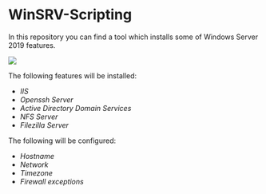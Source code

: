 # WinSRV-Scripting

In this repository you can find a tool which installs some of Windows Server 2019 features.

<img src="/screenshots/Main.png">

The following features will be installed:

* *IIS*
* *Openssh Server*
* *Active Directory Domain Services*
* *NFS Server*
* *Filezilla Server*

The following will be configured:

* *Hostname*
* *Network*
* *Timezone*
* *Firewall exceptions*